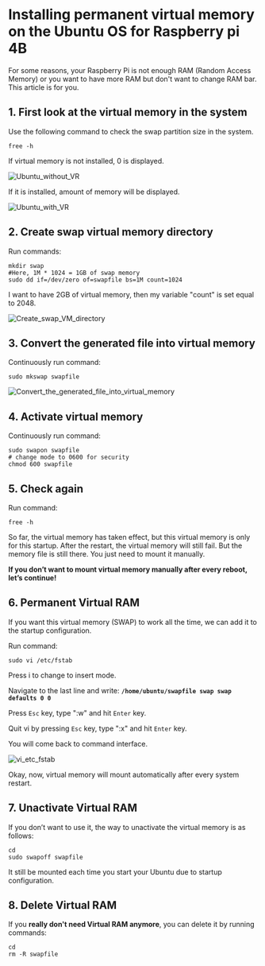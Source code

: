 # Installing permanent virtual memory on the Ubuntu OS for Raspberry pi 4B

For some reasons, your Raspberry Pi is not enough RAM (Random Access Memory) or you want to have more RAM but don't want to change RAM bar. This article is for you.

## 1. First look at the virtual memory in the system

Use the following command to check the swap partition size in the system.

    free -h

If virtual memory is not installed, 0 is displayed.

![Ubuntu_without_VR]()

If it is installed, amount of memory will be displayed.

![Ubuntu_with_VR]()

## 2. Create swap virtual memory directory

Run commands:

    mkdir swap
    #Here, 1M * 1024 = 1GB of swap memory
    sudo dd if=/dev/zero of=swapfile bs=1M count=1024

I want to have 2GB of virtual memory, then my variable "count" is set equal to 2048.

![Create_swap_VM_directory]()

## 3. Convert the generated file into virtual memory

Continuously run command:

    sudo mkswap swapfile

![Convert_the_generated_file_into_virtual_memory]()

## 4. Activate virtual memory

Continuously run command:

    sudo swapon swapfile
    # change mode to 0600 for security
    chmod 600 swapfile

## 5. Check again

Run command:

    free -h

So far, the virtual memory has taken effect, but this virtual memory is only for this startup. After the restart, the virtual memory will still fail.
But the memory file is still there. You just need to mount it manually.

**If you don’t want to mount virtual memory manually after every reboot, let’s continue!**

## 6. Permanent Virtual RAM

If you want this virtual memory (SWAP) to work all the time, we can add it to the startup configuration.

Run command:

    sudo vi /etc/fstab

Press i to change to insert mode.

Navigate to the last line and write: **`/home/ubuntu/swapfile swap swap defaults 0 0`**

Press `Esc` key, type ":w" and hit `Enter` key.

Quit vi by pressing `Esc` key, type ":x" and hit `Enter` key.

You will come back to command interface.

![vi_etc_fstab]()

Okay, now, virtual memory will mount automatically after every system restart.

## 7. Unactivate Virtual RAM

If you don’t want to use it, the way to unactivate the virtual memory is as follows: 

    cd
    sudo swapoff swapfile

It still be mounted each time you start your Ubuntu due to startup configuration. 

## 8. Delete Virtual RAM

If you **really don't need Virtual RAM anymore**, you can delete it by running commands:

    cd
    rm -R swapfile






